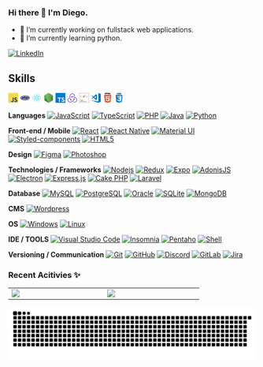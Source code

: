 <!--
**allandiego/allandiego** is a ✨ _special_ ✨ repository because its `README.md` (this file) appears on your GitHub profile.

Here are some ideas to get you started:

- 🔭 I’m currently working on ...
- 🌱 I’m currently learning ...
- 👯 I’m looking to collaborate on ...
- 🤔 I’m looking for help with ...
- 💬 Ask me about ...
- 📫 How to reach me: ...
- 😄 Pronouns: ...
- ⚡ Fun fact: ...
-->
### Hi there 👋 I'm Diego.

- 🔭 I’m currently working on fullstack web applications.
- 🌱 I’m currently learning python.

[<img alt="LinkedIn" src="https://img.shields.io/badge/linkedin-%230077B5.svg?&style=for-the-badge&logo=linkedin&logoColor=white"/>][linkedin]

[linkedin]: https://www.linkedin.com/in/allan-diego-rodrigues

## Skills
<code><img height="20" src="https://raw.githubusercontent.com/github/explore/80688e429a7d4ef2fca1e82350fe8e3517d3494d/topics/javascript/javascript.png"></code>
<code><img height="20" src="https://raw.githubusercontent.com/github/explore/80688e429a7d4ef2fca1e82350fe8e3517d3494d/topics/php/php.png"></code>
<code><img height="20" src="https://raw.githubusercontent.com/github/explore/80688e429a7d4ef2fca1e82350fe8e3517d3494d/topics/react/react.png"></code>
<code><img height="20" src="https://raw.githubusercontent.com/github/explore/80688e429a7d4ef2fca1e82350fe8e3517d3494d/topics/nodejs/nodejs.png"></code>
<code><img height="20" src="https://raw.githubusercontent.com/github/explore/80688e429a7d4ef2fca1e82350fe8e3517d3494d/topics/typescript/typescript.png"></code>
<code><img height="20" src="https://raw.githubusercontent.com/github/explore/80688e429a7d4ef2fca1e82350fe8e3517d3494d/topics/redux/redux.png"></code>
<code><img height="20" src="https://raw.githubusercontent.com/github/explore/80688e429a7d4ef2fca1e82350fe8e3517d3494d/topics/styled-components/styled-components.png"></code>
<code><img height="20" src="https://raw.githubusercontent.com/github/explore/80688e429a7d4ef2fca1e82350fe8e3517d3494d/topics/visual-studio-code/visual-studio-code.png"></code>
<code><img height="20" src="https://raw.githubusercontent.com/github/explore/80688e429a7d4ef2fca1e82350fe8e3517d3494d/topics/html/html.png"></code>
<code><img height="20" src="https://raw.githubusercontent.com/github/explore/80688e429a7d4ef2fca1e82350fe8e3517d3494d/topics/css/css.png"></code>


**Languages**
[![JavaScript](https://img.shields.io/badge/JavaScript-black?style=flat-square&logo=javascript)](#)
[![TypeScript](https://img.shields.io/badge/TypeScript-007ACC?style=flat-square&logo=typescript)](#)
[![PHP](https://img.shields.io/badge/PHP-777BB4?style=flat-square&logo=php&logoColor=white)](#)
[![Java](https://img.shields.io/badge/java-ED8B00?style=flat-square&logo=java&logoColor=white)](#)
[![Python](https://img.shields.io/badge/Python-14354C?style=flat-square&logo=Python&logoColor=white)](#)


**Front-end / Mobile**
[![React](https://img.shields.io/badge/React-black?style=flat-square&logo=react)](#)
[![React Native](https://img.shields.io/badge/ReactNative-black?style=flat-square&logo=react)](#)
[![Material UI](https://img.shields.io/badge/Material%20ui-0081CB?style=flat-square&logo=material%20ui&logoColor=white)](#)
[![Styled-components](https://img.shields.io/badge/Styled%20Components-pink?style=flat-square&logo=styled-components)](#)
[![HTML5](https://img.shields.io/badge/HTML5-E34F26?style=flat-square&logo=html5&logoColor=white)](#)


**Design**
[![Figma](https://img.shields.io/badge/Figma-ffbaba?style=flat-square&logo=figma)](#)
[![Photoshop](https://img.shields.io/badge/Adobe%20Photoshop%20-%2331A8FF?style=flat-square&logo=adobe%20photoshop&logoColor=white)](#)


**Technologies / Frameworks**
[![Nodejs](https://img.shields.io/badge/Nodejs-43853D?style=flat-square&logo=Node.js&logoColor=white)](#)
[![Redux](https://img.shields.io/badge/Redux-764ABC?style=flat-square&logo=redux)](#)
[![Expo](https://img.shields.io/badge/Expo-000020?style=flat-square&logo=expo)](#)
[![AdonisJS](https://img.shields.io/badge/Adonisjs-220052?style=flat-square&logo=adonisjs&logoColor=white)](#)
[![Electron](https://img.shields.io/badge/Electron-2B2E3B?style=flat-square&logo=react&logoColor=9feaf9)](#)
[![Express.js](https://img.shields.io/badge/Express.js-404d59?style=flat-square&logo=express.js&logoColor=white)](#)
[![Cake PHP](https://img.shields.io/badge/Cake%20PHP-D33C43?style=flat-square&logo=cakephp&logoColor=white)](#)
[![Laravel](https://img.shields.io/badge/Laravel-FF2D20?style=flat-square&logo=laravel&logoColor=white)](#)


**Database**
[![MySQL](https://img.shields.io/badge/MySQL-a0c4db?style=flat-square&logo=mysql)](#)
[![PostgreSQL](https://img.shields.io/badge/PostgreSQL-336791?style=flat-square&logo=postgresql)](#)
[![Oracle](https://img.shields.io/badge/oracle-F00000?style=flat-square&logo=oracle&logoColor=white)](#)
[![SQLite](https://img.shields.io/badge/SQLite-003B57?style=flat-square&logo=sqlite)](#)
[![MongoDB](https://img.shields.io/badge/MongoDB-black?style=flat-square&logo=mongodb)](#)


**CMS**
[![Wordpress](https://img.shields.io/badge/Wordpress-21759B?style=flat-square&logo=Wordpress)](#)


**OS**
[![Windows](https://img.shields.io/badge/Windows-0078D6?style=flat-square&logo=Windows)](#)
[![Linux](https://img.shields.io/badge/Linux-333333?style=flat-square&logo=Linux)](#)


**IDE / TOOLS**
[![Visual Studio Code](https://img.shields.io/badge/Visual%20Studio%20Code-007ACC?style=flat-square&logo=visual-studio-code)](#)
[![Insomnia](https://img.shields.io/badge/Insomnia-5849BE?style=flat-square&logo=Insomnia)](#)
[![Pentaho](https://img.shields.io/badge/pentaho-E60027?style=flat-square&logo=pentaho&logoColor=white)](#)
[![Shell](https://img.shields.io/badge/SHELL%20Script-121011?style=flat-square&logo=gnu-bash&logoColor=white)](#)



**Versioning / Communication**
[![Git](https://img.shields.io/badge/Git-black?style=flat-square&logo=git)](#)
[![GitHub](https://img.shields.io/badge/GitHub-181717?style=flat-square&logo=github)](#)
[![Discord](https://img.shields.io/badge/Discord-000000?style=flat-square&logo=Discord)](#)
[![GitLab](https://img.shields.io/badge/GitLab-FCA121?style=flat-square&logo=gitlab)](#)
[![Jira](https://img.shields.io/badge/Jira-0052CC?style=flat-square&logo=Jira)](#)


### Recent Acitivies ✨

<center>
<table>
  <tr>
      <td><img width="180em" align="left" src="https://github-readme-stats.vercel.app/api/top-langs/?username=allandiego&layout=compact&langs_count=7&theme=dracula" /></td>
      <td><img width="180em" align="left" src="https://github-readme-stats.vercel.app/api?username=allandiego&show_icons=true&theme=dracula&include_all_commits=true&count_private=true" /></td>
  </tr>  
</table>
</center>

![Snake](https://raw.githubusercontent.com/allandiego/allandiego/main/snake.svg)


